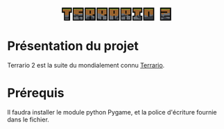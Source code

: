 <p align="center">
  <img src="https://github.com/MaitreRenard18/Terrario-2/blob/master/Images/Logo.png" alt="Terrario 2 Logo" width="50%">
</p>

# Présentation du projet
Terrario 2 est la suite du mondialement connu <a href="https://github.com/MaitreRenard18/Terrario">Terrario<a>.
  
# Prérequis
Il faudra installer le module python Pygame, et la police d'écriture fournie dans le fichier.
